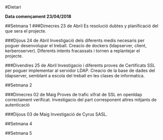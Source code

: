 #Dietari

**Data començament 23/04/2018**

##Setmana 1
###Dimecres 23 de Abril
Es resolució dubtes y planificació del que sera el projecte. 

###Dijous 24 de Abril
Investigació dels diferents medis necesaris per poguer desenvolupar el treball.
Creacio de dockers (ldapserver, client, kerberoserver). Diferents intents fracassats i tornen a replantejar el projecte.

###Divendres 25 de Abril
Investigacio i diferents proves de Certificats SSL per poguer implementar al servidor LDAP.
Creacio de la base de dades del ldapserver, semblant a escola del treball en les clases de informatica.

##Setmana 2

###Dimecres 02 de Maig 
Proves de trafic xifrat de SSL en openldap correctament verificat. Investigacio del part corresponent altres mitjants de autenticació 

###Dijous 03 de Maig 
Investigació  de Cyrus SASL.

##Setmana 4


##Setmana 5
